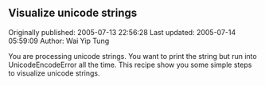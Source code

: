 ## Visualize unicode strings 
Originally published: 2005-07-13 22:56:28 
Last updated: 2005-07-14 05:59:09 
Author: Wai Yip Tung 
 
You are processing unicode strings. You want to print the string but run into UnicodeEncodeError all the time. This recipe show you some simple steps to visualize unicode strings.